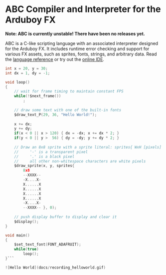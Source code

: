 # ABC Compiler and Interpreter for the Arduboy FX

**Note: ABC is currently unstable! There have been no releases yet.**

ABC is a C-like scripting language with an associated interpreter designed for the Arduboy FX. It includes runtime error checking and support for various FX assets, such as sprites, fonts, strings, and arbitrary data. Read the [language reference](docs/language.md) or try out the [online IDE](https://tiberiusbrown.github.io/abc/).

```c
int x = 20, y = 30;
int dx = 1, dy = -1;

void loop()
{
    // wait for frame timing to maintain constant FPS
    while(!$next_frame())
        ;
        
    // draw some text with one of the built-in fonts
    $draw_text_P(29, 36, "Hello World!");
        
    x += dx;
    y += dy;
    if(x < 0 || x > 120) { dx = -dx; x += dx * 2; }
    if(y < 0 || y >  56) { dy = -dy; y += dy * 2; }
    
    // Draw an 8x8 sprite with a sprite literal: sprites{ WxH [pixels] }
    //     '-' is a transparent pixel
    //     '.' is a black pixel
    //     all other non-whitespace characters are white pixels
    $draw_sprite(x, y, sprites{
        8x8
        --XXXX--
        -X....X-
        X......X
        X......X
        X......X
        X......X
        -X....X-
        --XXXX-- }, 0);
    
    // push display buffer to display and clear it
    $display();
}

void main()
{
    $set_text_font(FONT_ADAFRUIT);
    while(true)
        loop();
}```

![Hello World](docs/recording_helloworld.gif)
